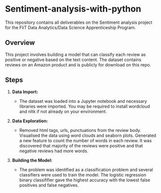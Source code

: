# Sentiment-analysis-with-python
This repository contains all deliverables on the Sentiment analysis project for the FliT Data Analytics/Data Science Apprenticeship Program.

## Overview
This project involves building a model that can classify each review as positive or negative based on the text content. The dataset contains reviews on an Amazon product and is publicly for download on this repo. 

## Steps
1. **Data Import:**
   - The dataset was loaded into a Jupyter notebook and necessary libraries were imported. You may be required to install wordcloud and nltk if not already on your environment.
   
2. **Data Exploration:**
   - Removed html tags, urls, punctuations from the review body. Visualised the data using word clouds and seaborn plots. Generated a new feature to count the number of words in each review. It was discovered that majority of the reviews were positive and that negative reviews had more words.
    
3. **Building the Model:**
   - The problem was identified as a classification problem and several classifiers were used to train the model. The logistic regression binary classififier gave the highest accuracy with the lowest false positives and false negatives.
  

